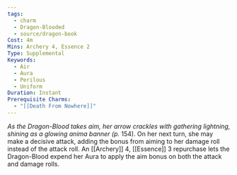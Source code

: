 ```yaml
---
tags:
  - charm
  - Dragon-Blooded
  - source/dragon-book
Cost: 4m
Mins: Archery 4, Essence 2
Type: Supplemental
Keywords:
  - Air
  - Aura
  - Perilous
  - Uniform
Duration: Instant
Prerequisite Charms:
  - "[[Death From Nowhere]]"
---
```

*As the Dragon-Blood takes aim, her arrow crackles with gathering lightning, shining as a glowing anima banner (p.*
154). On her next turn, she may make a decisive attack, adding the bonus from aiming to her damage roll instead of the attack roll. An [[Archery]] 4, [[Essence]] 3 repurchase lets the Dragon-Blood expend her Aura to apply the aim bonus on both the attack and damage rolls.